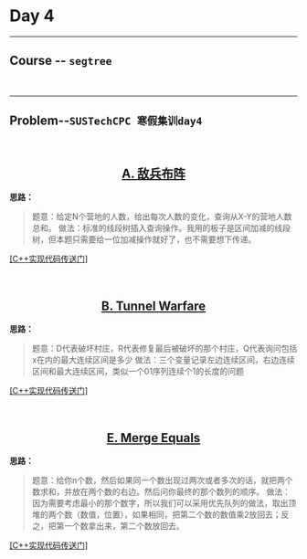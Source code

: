 # Day 4
* * *
##  Course -- `segtree`

<br/>

* * *
## Problem--`SUSTechCPC 寒假集训day4`

<br/>

[<center> A. 敌兵布阵  </center>](http://acm.hdu.edu.cn/showproblem.php?pid=1166)
---

**思路：**
> 题意：给定N个营地的人数，给出每次人数的变化，查询从X-Y的营地人数总和。
> 做法：标准的线段树插入查询操作。我用的板子是区间加减的线段树，但本题只需要给一位加减操作就好了，也不需要想下传递。

[[C++实现代码传送门]](https://github.com/SUSTech-Neko/SUSTech-CPC/blob/master/2018Winter/day4-segtree/A.cpp)

<br/>

[<center> B. Tunnel Warfare </center>](http://acm.hdu.edu.cn/showproblem.php?pid=1540)
---

**思路：**
> 题意：D代表破坏村庄，R代表修复最后被破坏的那个村庄，Q代表询问包括x在内的最大连续区间是多少
> 做法：三个变量记录左边连续区间，右边连续区间和最大连续区间，类似一个01序列连续个1的长度的问题

[[C++实现代码传送门]](https://github.com/SUSTech-Neko/SUSTech-CPC/blob/master/2018Winter/day4-segtree/B.cpp)

<br/>

[<center> E. Merge Equals </center>](https://codeforces.com/problemset/problem/962/D)
---

**思路：**
> 题意：给你n个数，然后如果同一个数出现过两次或者多次的话，就把两个数求和，并放在两个数的右边。然后问你最终的那个数列的顺序。
> 做法：因为需要考虑最小的那个数字，所以我们可以采用优先队列的做法，取出顶堆的两个数（数值，位置），如果相同，把第二个数的数值乘2放回去；反之，把第一个数拿出来，第二个数放回去。

[[C++实现代码传送门]](https://github.com/SUSTech-Neko/SUSTech-CPC/blob/master/2018Winter/day4-segtree/E.cpp)
